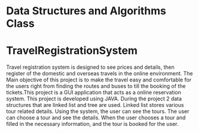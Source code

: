 # Data Structures and Algorithms Class
# TravelRegistrationSystem

Travel registration system is designed to see prices and details, then register of the domestic and overseas travels in the online environment. 
The Main objective of this project is to make the travel easy and comfortable for the users right from finding the routes and buses to till
the booking of the tickets.This project is a GUI application that acts as a online reservation system.
This project is developed using JAVA. During the project 2 data structures that are linked list and tree are used.
Linked list stores various tour related details. 
Using the system, the user can see the tours.
The user can choose a tour and see the details. 
When the user chooses a tour and filled in the necessary information, and the tour is booked for the user.
